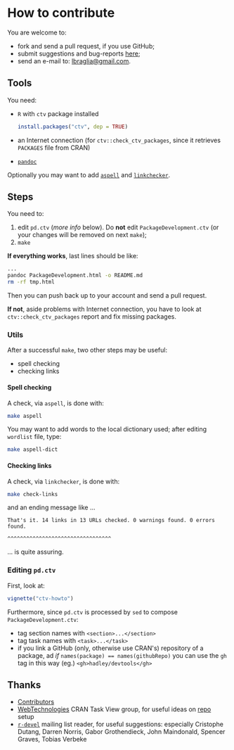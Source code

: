# How to contribute

You are welcome to:
- fork and send a pull request, if you use GitHub;
- submit suggestions and bug-reports
[here](http://github.com/lbraglia/PackageDevelopmentTaskView/issues);
- send an e-mail to: lbraglia@gmail.com.

## Tools

You need:
* `R` with `ctv` package installed

  ```R
  install.packages("ctv", dep = TRUE)
  ```

* an Internet connection (for `ctv::check_ctv_packages`, since it retrieves
  `PACKAGES` file from CRAN)
* [`pandoc`](http://johnmacfarlane.net/pandoc/)

Optionally you may want to add [`aspell`](http://www.aspell.net) and
[`linkchecker`](http://wummel.github.io/linkchecker). 

## Steps
You need to: 

1. edit `pd.ctv` (*more info* below). Do **not** edit
   `PackageDevelopment.ctv` (or your changes will be removed on next
   `make`); 
2. `make`

**If everything works**, last lines should be like:
```bash
...
pandoc PackageDevelopment.html -o README.md
rm -rf tmp.html
```
Then you can push back up to your account and send a pull request.

**If not**, aside problems with Internet connection, you have to
look at `ctv::check_ctv_packages` report and fix missing packages.

### Utils
After a successful `make`, two other steps may be useful:
* spell checking
* checking links

#### Spell checking
A check, via `aspell`, is done with:
```bash
make aspell
```
You may want to add words to the local dictionary used; after editing
`wordlist` file, type:
```bash
make aspell-dict
```

#### Checking links
A check, via `linkchecker`, is done with:
```bash
make check-links
```
and an ending message like ...
```
That's it. 14 links in 13 URLs checked. 0 warnings found. 0 errors found.
                                        ^^^^^^^^^^^^^^^^^^^^^^^^^^^^^^^^^
```
... is quite assuring.

### Editing `pd.ctv`
First, look at:
```R
vignette("ctv-howto")
```

Furthermore, since `pd.ctv` is processed by `sed` to compose
`PackageDevelopment.ctv`:
* tag section names with `<section>...</section>`
* tag task names with `<task>...</task>`
* if you link a GitHub (only, otherwise use CRAN's) repository of a
package, ad *if* `names(package) == names(githubRepo)` you can use the `gh`
tag in this way (eg.) `<gh>hadley/devtools</gh>`


## Thanks

* [Contributors](http://github.com/lbraglia/PackageDevelopmentTaskView/graphs/contributors)
* [WebTechnologies](http://cran.r-project.org/web/views/WebTechnologies.html)
CRAN Task View group, for useful ideas on
[repo](http://github.com/ropensci/webservices) setup
* [`r-devel`](http://stat.ethz.ch/mailman/listinfo/r-devel) mailing list
  reader, for useful suggestions: especially Cristophe Dutang, Darren
  Norris, Gabor Grothendieck, John Maindonald, Spencer Graves, Tobias
  Verbeke
